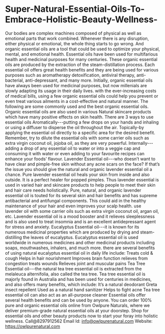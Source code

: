 # Super-Natural-Essential-Oils-To-Embrace-Holistic-Beauty-Wellness-
Our bodies are complex machines composed of physical as well as emotional parts that work combined. Whenever there is any disruption, either physical or emotional, the whole thing starts to go wrong.  And organic essential oils are a tool that could be used to optimize your physical, mental, and emotional health.   Essential oils have been used for multifarious health and medicinal purposes for many centuries. These organic essential oils are produced by the extraction of the steam-distillation process. Each essential oil offers great health benefits and they are being used for various purposes such as aromatherapy detoxification, antiviral therapy, anti-bacterial, anti-depressant, and many more. Initially, organic essential oils have always been used for medicinal purposes, but now millenials are slowly adapting its usage in their daily lives. with the ever-increasing costs of medical bills, using a few organic essential oils could help you prevent or even treat various ailments in a cost-effective and natural manner. The following are some commonly used and the best organic essential oils.  Organic essential oils are also used in various Natural skincare products which have many positive effects on skin health.  There are 3 ways to use essential oils  Aromatically---putting a few drops on your hands and inhaling or using a diffuser to disperse the oil throughout the air.  Topically-by applying the essential oil directly to a specific area for the desired benefit. Remember, try to dilute the essential oils with some carrier oils such as extra virgin coconut oil, jojoba oil, as they are very powerful.  Internally---adding a drop of any essential oil to water or into a veggie cap and consuming it with water or even adding to your favourite recipes can enhance your foods’ flavour.  Lavender Essential oil---who doesn’t want to have clear and pimple-free skin without any acne scars on the face? If that’s the issue you should give the natural and organic lavender essential oil a chance. Pure lavender essential oil heals your skin from inside and also outside. It is a perfect healer for popped pimples. Thus lavender essential is used in varied hair and skincare products to help people to meet their skin and hair care needs holistically.  Pure, natural, and organic lavender essential oil is touted for its several skin and hair benefits and has supreme antibacterial and antifungal components. This could aid in the healthy maintenance of your hair and even improves your scalp health. use lavender oil with some carrier oils such as extra virgin coconut oil, argan oil, etc.  Lavender essential oil is a mood booster and it relieves sleeplessness and is also used to treat insomnia and is an excellent antidepressant agent for stress and anxiety.  Eucalyptus Essential oil---it is known for its numerous medicinal properties which are produced by drying and steam-distilling the leaves of eucalyptus. Eucalyptus essential oil is used worldwide in numerous medicines and other medicinal products including soaps, mouthwashes, inhalers, and much more. there are several benefits of using natural eucalyptus essential oil in daily life include: Treats cold &amp; cough Helps in hair nourishment  Improves brain function  relieves from congestion treats wounds  Relieves joint and muscular pains  Tea Tree Essential oil---the natural tea tree essential oil is extracted from the melaleuca alternifolia, also called the tea tree. Tea tree essential oil is majorly found in Australia and has been used for centuries in medicines, and also offers many benefits, which include: It’s a natural deodorant Greta insect repellent  Used as a natural hand sanitizer  Helps to fight acne Tea tree essential oil can also act as an all-purpose cleaner   Essential oils offer several health benefits and can be used by anyone. You can order 100% pure and organic essential oils online from Owlpure Naturals, where we deliver premium-grade natural essential oils at your doorstep. Shop for essential oils and other beauty products now to start your foray into holistic wellness. Call@8297912562 Email Id: info@owlpurenatural.com Website: https://owlpurenatural.com
